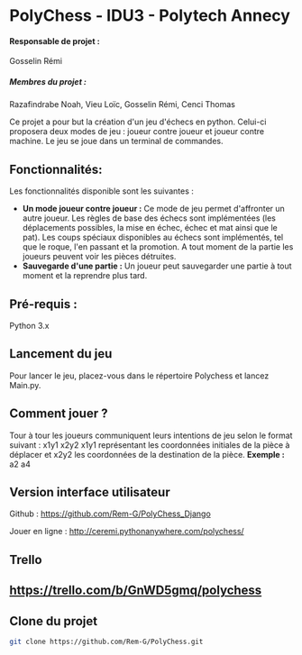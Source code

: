 # PolyChess - IDU3 - Polytech Annecy

#### Responsable de projet :
Gosselin Rémi
##### Membres du projet :
Razafindrabe Noah, Vieu Loïc, Gosselin Rémi, Cenci Thomas

Ce projet a pour but la création d'un jeu d'échecs en python. Celui-ci proposera deux modes de jeu : joueur contre joueur et joueur contre machine.
Le jeu se joue dans un terminal de commandes.

## Fonctionnalités:
Les fonctionnalités disponible sont les suivantes :
- **Un mode joueur contre joueur :** Ce mode de jeu permet d'affronter un autre joueur. Les règles de base des échecs sont       implémentées (les déplacements possibles, la mise en échec, échec et mat ainsi que le pat). Les coups spéciaux disponibles au échecs sont implémentés, tel que le roque, l'en passant et la promotion. A tout moment de la partie les joueurs peuvent voir les pièces détruites.
- **Sauvegarde d'une partie :** Un joueur peut sauvegarder une partie à tout moment et la reprendre plus tard.


## Pré-requis :
Python 3.x

## Lancement du jeu
Pour lancer le jeu, placez-vous dans le répertoire Polychess et lancez Main.py.

## Comment jouer ?
Tour à tour les joueurs communiquent leurs intentions de jeu selon le format suivant : x1y1 x2y2
x1y1 représentant les coordonnées initiales de la pièce à déplacer et x2y2 les coordonnées de la destination de la pièce.
**Exemple :** a2 a4

## Version interface utilisateur
Github : https://github.com/Rem-G/PolyChess_Django

Jouer en ligne : http://ceremi.pythonanywhere.com/polychess/

## Trello
https://trello.com/b/GnWD5gmq/polychess
----------

## Clone du projet
```bash
git clone https://github.com/Rem-G/PolyChess.git
```
